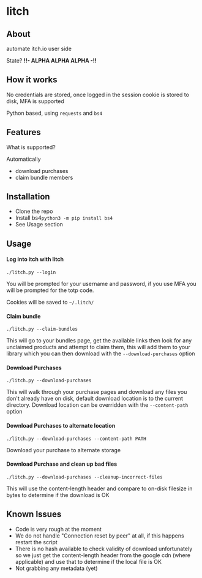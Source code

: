 # litch

## About
automate itch.io  user side

State? 
**!!- ALPHA ALPHA ALPHA -!!**

## How it works
No credentials are stored, once logged in the session cookie is stored to disk, MFA is supported

Python based, using `requests` and `bs4`

## Features
What is supported?

Automatically 
- download purchases
- claim bundle members

## Installation
- Clone the repo
- Install bs4`python3 -m pip install bs4`
- See Usage section

## Usage
#### Log into itch with litch
```
./litch.py --login
```
You will be prompted for your username and password, if you use MFA you will be prompted for the totp code.

Cookies will be saved to `~/.litch/`

#### Claim bundle
```
./litch.py --claim-bundles
```
This will go to your bundles page, get the available links then look for any unclaimed products and attempt to claim them, this will add them to your library which you can then download with the `--download-purchases` option

#### Download Purchases
```
./litch.py --download-purchases
```
This will walk through your purchase pages and download any files you don't already have on disk, default download location is to the current directory. Download location can be overridden with the `--content-path` option

#### Download Purchases to alternate location
```
./litch.py --download-purchases --content-path PATH
```
Download your purchase to alternate storage

#### Download Purchase and clean up bad files
```
./litch.py --download-purchases --cleanup-incorrect-files
```
This will use the content-length header and compare to on-disk filesize in bytes to determine if the download is OK

## Known Issues
- Code is very rough at the moment
- We do not handle "Connection reset by peer" at all, if this happens restart the script
- There is no hash available to check validity of download unfortunately so we just get the content-length header from the google cdn (where applicable) and use that to determine if the local file is OK
- Not grabbing any metadata (yet)
